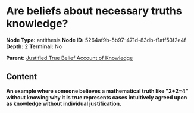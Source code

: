 # Are beliefs about necessary truths knowledge?

**Node Type:** antithesis
**Node ID:** 5264af9b-5b97-471d-83db-f1aff53f2e4f
**Depth:** 2
**Terminal:** No

**Parent:** [Justified True Belief Account of Knowledge](justified-true-belief-account-of-knowledge.md)

## Content

**An example where someone believes a mathematical truth like "2+2=4" without knowing why it is true represents cases intuitively agreed upon as knowledge without individual justification.**

